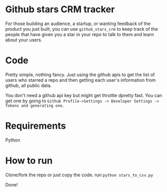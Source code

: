 # Github stars CRM tracker

For those building an audience, a startup, or wanting feedback of the product you just built, you can use `github_stars_crm` to keep track of the people that have given you a star in your repo to talk to them and learn about your users.

# Code

Pretty simple, nothing fancy. Just using the github apis to get the list of users who starred a repo and then getting each user's information from github, all public data.

You don't need a github api key but might get throttle dpretty fast. You can get one by going to `Github Profile->Settings -> Developer Settings -> Tokens and generating one.`

# Requirements
Python

# How to run
Clone/fork the repo or just copy the code.
run `python stars_to_csv.py`

Done!
